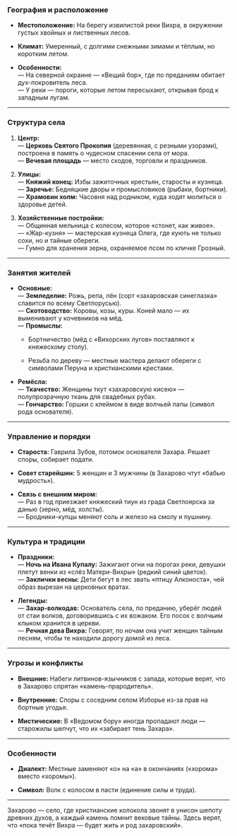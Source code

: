 ### **География и расположение**

- **Местоположение:** На берегу извилистой реки Вихра, в окружении густых хвойных и лиственных лесов.
    
- **Климат:** Умеренный, с долгими снежными зимами и тёплым, но коротким летом.
    
- **Особенности:**  
    — На северной окраине — «Вещий бор», где по преданиям обитает дух-покровитель леса.  
    — У реки — пороги, которые летом пересыхают, открывая брод к западным лугам.
    

---

### **Структура села**

1. **Центр:**  
    — **Церковь Святого Прокопия** (деревянная, с резными узорами), построена в память о чудесном спасении села от мора.  
    — **Вечевая площадь** — место сходов, торговли и праздников.
    
2. **Улицы:**  
    — **Княжий конец:** Избы зажиточных крестьян, старосты и кузнеца.  
    — **Заречье:** Бедняцкие дворы и промысловиков (рыбаки, бортники).  
    — **Храмовин холм:** Часовня над родником, куда ходят молиться о здоровье детей.
    
3. **Хозяйственные постройки:**  
    — Общинная мельница с колесом, которое «стонет, как живое».  
    — «Жар-кузня» — мастерская кузнеца Олега, где кують не только сохи, но и тайные обереги.  
    — Гумно для хранения зерна, охраняемое псом по кличке Грозный.
    

---

### **Занятия жителей**

- **Основные:**  
    — **Земледелие:** Рожь, репа, лён (сорт «захаровская синеглазка» славится по всему Светлорусью).  
    — **Скотоводство:** Коровы, козы, куры. Коней мало — их выменивают у кочевников на мёд.  
    — **Промыслы:**
    
    - Бортничество (мёд с «Вихорских лугов» поставляют к княжескому столу).
        
    - Резьба по дереву — местные мастера делают обереги с символами Перуна и христианскими крестами.
        
- **Ремёсла:**  
    — **Ткачество:** Женщины ткут «захаровскую кисею» — полупрозрачную ткань для свадебных рубах.  
    — **Гончарство:** Горшки с клеймом в виде волчьей лапы (символ рода основателя).
    

---

### **Управление и порядки**

- **Староста:** Гаврила Зубов, потомок основателя Захара. Решает споры, собирает подати.
    
- **Совет старейшин:** 5 женщин и 3 мужчины (в Захарово чтут «бабью мудрость»).
    
- **Связь с внешним миром:**  
    — Раз в год приезжает княжеский тиун из града Светлоярска за данью (зерно, мёд, холсты).  
    — Бродники-купцы меняют соль и железо на смолу и пушнину.
    

---

### **Культура и традиции**

- **Праздники:**  
    — **Ночь на Ивана Купалу:** Зажигают огни на порогах реки, девушки плетут венки из «слёз Матери-Вихры» (редкий синий цветок).  
    — **Заклички весны:** Дети бегут в лес звать «птицу Алконоста», чей образ вырезан на церковных вратах.
    
- **Легенды:**  
    — **Захар-волкодав:** Основатель села, по преданию, уберёг людей от стаи волков, договорившись с их вожаком. Его посох с волчьим клыком хранится в церкви.  
    — **Речная дева Вихра:** Говорят, по ночам она учит женщин тайным песням, чтобы те находили дорогу домой из леса.
    

---

### **Угрозы и конфликты**

- **Внешние:** Набеги литвинов-язычников с запада, которые верят, что в Захарово спрятан «камень-прародитель».
    
- **Внутренние:** Споры с соседним селом Изборье из-за прав на бортные угодья.
    
- **Мистические:** В «Ведомом бору» иногда пропадают люди — старожилы шепчут, что их «забирает тень Захара».
    

---

### **Особенности**

- **Диалект:** Местные заменяют «о» на «а» в окончаниях («хорома» вместо «хоромы»).
    
- **Символ:** Волк с колосом в пасти (единение силы и труда).
    

---

Захарово — село, где христианские колокола звонят в унисон шепоту древних духов, а каждый камень помнит вековые тайны. Здесь верят, что «пока течёт Вихра — будет жить и род захаровский».